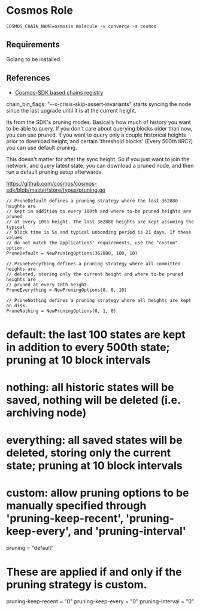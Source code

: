 # Cosmos Role

```shell
COSMOS_CHAIN_NAME=osmosis molecule -v converge -s cosmos
```
## Requirements

Golang to be installed


## References

* [Cosmos-SDK based chains registry](https://github.com/cosmos/chain-registry/)




chain_bin_flags: "--x-crisis-skip-assert-invariants" starts syncing the node since the last upgrade until it is at the current height.



Its from the SDK's pruning modes. Basically how much of history you want to be able to query. If you don't care about querying blocks older than now, you can use pruned. if you want to query only a couple historical heights prior to download height, and certain 'threshold blocks' (Every 500th IIRC?) you can use default pruning.

This doesn't matter for after the sync height. So if you just want to join the network, and query latest state, you can download a pruned node, and then run a default pruning setup afterwards.

https://github.com/cosmos/cosmos-sdk/blob/master/store/types/pruning.go

	// PruneDefault defines a pruning strategy where the last 362880 heights are
	// kept in addition to every 100th and where to-be pruned heights are pruned
	// at every 10th height. The last 362880 heights are kept assuming the typical
	// block time is 5s and typical unbonding period is 21 days. If these values
	// do not match the applications' requirements, use the "custom" option.
	PruneDefault = NewPruningOptions(362880, 100, 10)

	// PruneEverything defines a pruning strategy where all committed heights are
	// deleted, storing only the current height and where to-be pruned heights are
	// pruned at every 10th height.
	PruneEverything = NewPruningOptions(0, 0, 10)

	// PruneNothing defines a pruning strategy where all heights are kept on disk.
	PruneNothing = NewPruningOptions(0, 1, 0)

# default: the last 100 states are kept in addition to every 500th state; pruning at 10 block intervals
# nothing: all historic states will be saved, nothing will be deleted (i.e. archiving node)
# everything: all saved states will be deleted, storing only the current state; pruning at 10 block intervals
# custom: allow pruning options to be manually specified through 'pruning-keep-recent', 'pruning-keep-every', and 'pruning-interval'
pruning = "default"

# These are applied if and only if the pruning strategy is custom.
pruning-keep-recent = "0"
pruning-keep-every = "0"
pruning-interval = "0"